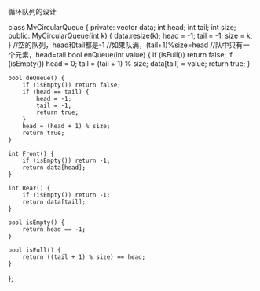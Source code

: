 循环队列的设计


  class MyCircularQueue {
   private:
      vector<int> data;
      int head;
      int tail;
      int size;
  public:
      MyCircularQueue(int k) {
          data.resize(k);
          head = -1;
          tail = -1;
          size = k;
      }
      //空的队列，head和tail都是-1
      //如果队满，(tail+1)%size=head
      //队中只有一个元素，head=tail
    bool enQueue(int value) {
        if (isFull()) return false;
        if (isEmpty()) head = 0;
        tail = (tail + 1) % size;
        data[tail] = value;
        return true;
    }

    bool deQueue() {
        if (isEmpty()) return false;
        if (head == tail) {
            head = -1;
            tail = -1;
            return true;
        }
        head = (head + 1) % size;
        return true;
    }

    int Front() {
        if (isEmpty()) return -1;
        return data[head];
    }

    int Rear() {
        if (isEmpty()) return -1;
        return data[tail];
    }

    bool isEmpty() {
        return head == -1;
    }

    bool isFull() {
        return ((tail + 1) % size) == head;
    }
};
